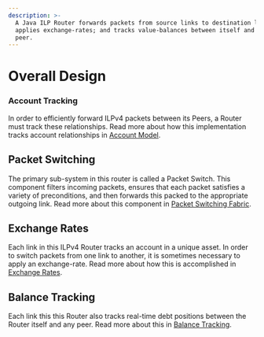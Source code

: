 ```yaml
---
description: >-
  A Java ILP Router forwards packets from source links to destination links;
  applies exchange-rates; and tracks value-balances between itself and each
  peer.
---
```


# Overall Design

### Account Tracking

In order to efficiently forward ILPv4 packets between its Peers, a Router must track these relationships. Read more about how this implementation tracks account relationships in [Account Model](peering-account-model.md).

## Packet Switching

The primary sub-system in this router is called a Packet Switch. This component filters incoming packets, ensures that each packet satisfies a variety of preconditions, and then forwards this packed to the appropriate outgoing link. Read more about this component in [Packet Switching Fabric](packet-switching-fabric.md).

## Exchange Rates

Each link in this ILPv4 Router tracks an account in a unique asset. In order to switch packets from one link to another, it is sometimes necessary to apply an exchange-rate. Read more about how this is accomplished in [Exchange Rates](exchange-rates.md).

## Balance Tracking

Each link this this Router also tracks real-time debt positions between the Router itself and any peer. Read more about this in [Balance Tracking](balance-tracking.md).

